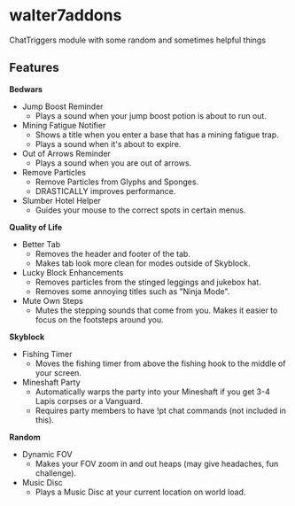 # walter7addons
ChatTriggers module with some random and sometimes helpful things
## Features
**Bedwars**
- Jump Boost Reminder
  - Plays a sound when your jump boost potion is about to run out.
- Mining Fatigue Notifier
  - Shows a title when you enter a base that has a mining fatigue trap.
  - Plays a sound when it's about to expire.
- Out of Arrows Reminder
  - Plays a sound when you are out of arrows.
- Remove Particles
  - Remove Particles from Glyphs and Sponges.
  - DRASTICALLY improves performance.
 - Slumber Hotel Helper
   - Guides your mouse to the correct spots in certain menus.

**Quality of Life**
- Better Tab
  - Removes the header and footer of the tab.
  - Makes tab look more clean for modes outside of Skyblock.
- Lucky Block Enhancements
  - Removes particles from the stinged leggings and jukebox hat.
  - Removes some annoying titles such as "Ninja Mode".
- Mute Own Steps
  - Mutes the stepping sounds that come from you. Makes it easier to focus on the footsteps around you.
 
**Skyblock**
- Fishing Timer
  - Moves the fishing timer from above the fishing hook to the middle of your screen.
- Mineshaft Party
  - Automatically warps the party into your Mineshaft if you get 3-4 Lapis corpses or a Vanguard.
  - Requires party members to have !pt chat commands (not included in this).

**Random**
- Dynamic FOV
  - Makes your FOV zoom in and out heaps (may give headaches, fun challenge).
- Music Disc
  - Plays a Music Disc at your current location on world load.
